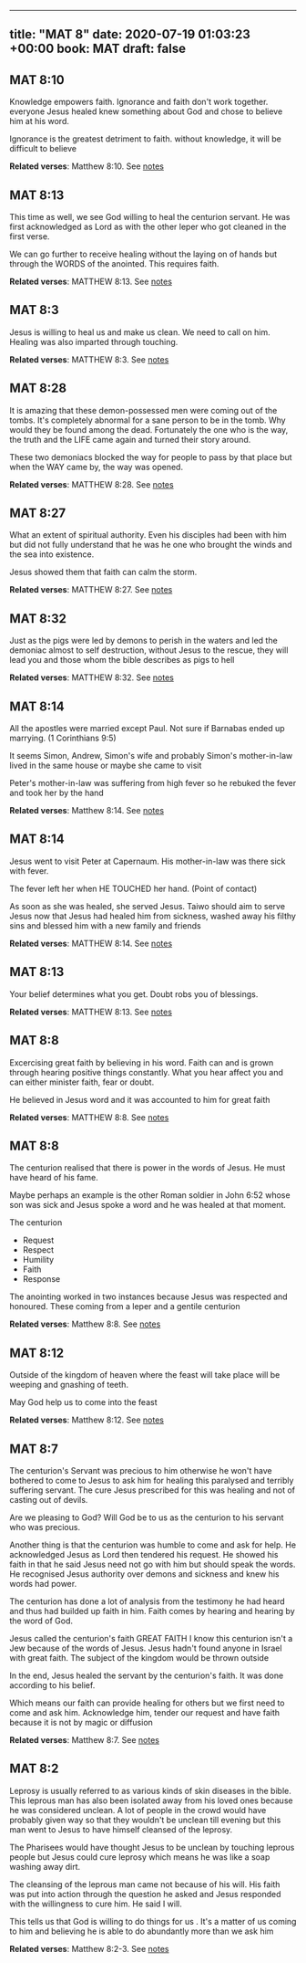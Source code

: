 
---
title: "MAT 8"
date: 2020-07-19 01:03:23 +00:00
book: MAT
draft: false
---

## MAT 8:10

Knowledge empowers faith. Ignorance and faith don't work together. everyone Jesus healed knew something about God and chose to believe him at his word. 

Ignorance is the greatest detriment to faith. without knowledge, it will be difficult to believe

**Related verses**: Matthew 8:10. See [notes](https://my.bible.com/notes/3476781088964862115)


## MAT 8:13

This time as well, we see God willing to heal the centurion servant. He was first acknowledged as Lord as with the other leper who got cleaned in the first verse.

We can go further to receive healing without the laying on of hands but through the WORDS of the anointed. This requires faith.

**Related verses**: MATTHEW 8:13. See [notes](https://my.bible.com/notes/2796598196494393356)


## MAT 8:3

Jesus is willing to heal us and make us clean. We need to call on him. Healing was also imparted through touching.

**Related verses**: MATTHEW 8:3. See [notes](https://my.bible.com/notes/2796595614673789927)


## MAT 8:28

It is amazing that these demon-possessed men were coming out of the tombs. It's completely abnormal for a sane person to be in the tomb. Why would they be found among the dead. Fortunately the one who is the way, the truth and the LIFE came again and turned their story around.

These two demoniacs blocked the way for people to pass by that place but when the WAY came by, the way was opened.

**Related verses**: MATTHEW 8:28. See [notes](https://my.bible.com/notes/2699586058702283247)


## MAT 8:27

What an extent of spiritual authority. Even his disciples had been with him but did not fully understand that he was he one who brought the winds and the sea into existence.

Jesus showed them that faith can calm the storm.

**Related verses**: MATTHEW 8:27. See [notes](https://my.bible.com/notes/2696363559067837278)


## MAT 8:32

Just as the pigs were led by demons to perish in the waters and led the demoniac almost to self destruction, without Jesus to the rescue, they will lead you and those whom the bible describes as pigs to hell

**Related verses**: MATTHEW 8:32. See [notes](https://my.bible.com/notes/2628262823633609273)


## MAT 8:14

All the apostles were married except Paul. Not sure if Barnabas ended up marrying.
(1 Corinthians 9:5)

It seems Simon, Andrew, Simon's wife and probably Simon's mother-in-law lived in the same house or maybe she came to visit

Peter's mother-in-law was suffering from high fever so he rebuked the fever and took her by the hand

**Related verses**: Matthew 8:14. See [notes](https://my.bible.com/notes/2560868637322502537)


## MAT 8:14

Jesus went to visit Peter at Capernaum. His mother-in-law was there sick with fever. 

The fever left her when HE TOUCHED her hand. (Point of contact)

As soon as she was healed, she served Jesus. Taiwo should aim to serve Jesus now that Jesus had healed him from sickness, washed away his filthy sins and blessed him with a new family and friends

**Related verses**: MATTHEW 8:14. See [notes](https://my.bible.com/notes/2560088691595535224)


## MAT 8:13

Your belief determines what you get. Doubt robs you of blessings.

**Related verses**: MATTHEW 8:13. See [notes](https://my.bible.com/notes/2560085274017915756)


## MAT 8:8

Excercising great faith by believing in his word. Faith can and is grown through hearing positive things constantly. What you hear affect you and can either minister faith, fear or doubt.

He believed in Jesus word and it was accounted to him for great faith

**Related verses**: MATTHEW 8:8. See [notes](https://my.bible.com/notes/2560076437491802948)


## MAT 8:8

The centurion realised that there is power in the words of Jesus. He must have heard of his fame. 

Maybe perhaps an example is the other Roman soldier in John 6:52 whose son was sick and Jesus spoke a word and he was healed at that moment.

The centurion 
- Request
- Respect
- Humility
- Faith
- Response

The anointing worked in two instances because Jesus was respected and honoured. These coming from a leper and a gentile centurion

**Related verses**: Matthew 8:8. See [notes](https://my.bible.com/notes/2560074096734626619)


## MAT 8:12

Outside of the kingdom of heaven where the feast will take place will be weeping and gnashing of teeth.

May God help us to come into the feast

**Related verses**: Matthew 8:12. See [notes](https://my.bible.com/notes/2501441786598908759)


## MAT 8:7

The centurion's Servant was precious to him otherwise he won't have bothered to come to Jesus to ask him for healing this paralysed and terribly suffering servant. The cure Jesus prescribed for this was healing and not of casting out of devils.

Are we pleasing to God? Will God be to us as the centurion to his servant who was precious.

Another thing is that the centurion was humble to come and ask for help. He acknowledged Jesus as Lord then tendered his request. He showed his faith in that he said Jesus need not go with him but should speak the words. He recognised Jesus authority over demons and sickness and knew his words had power.

The centurion has done a lot of analysis from the testimony he had heard and thus had builded up faith in him. Faith comes by hearing and hearing by the word of God.

Jesus called the centurion's faith GREAT FAITH
I know this centurion isn't a Jew because of the words of Jesus. Jesus hadn't found anyone in Israel with great faith. The subject of the kingdom would be thrown outside

In the end, Jesus healed the servant by the centurion's faith. It was done according to his belief.

Which means our faith can provide healing for others but we first need to come and ask him. Acknowledge him, tender our request and have faith because it is not by magic or diffusion

**Related verses**: Matthew 8:7. See [notes](https://my.bible.com/notes/2501434591362671436)


## MAT 8:2

Leprosy is usually referred to as various kinds of skin diseases in the bible. This leprous man has also been isolated away from his loved ones because he was considered unclean. A lot of people in the crowd would have probably given way so that they wouldn't be unclean till evening but this man went to Jesus to have himself cleansed of the leprosy. 

The Pharisees would have thought Jesus to be unclean by touching leprous people but Jesus could cure leprosy which means he was like a soap washing away dirt.

The cleansing of the leprous man came not because of his will. His faith was put into action through the question he asked and Jesus responded with the willingness to cure him. He said I will.

This tells us that God is willing to do things for us . It's a matter of us coming to him and believing he is able to do abundantly more than we ask him

**Related verses**: Matthew 8:2-3. See [notes](https://my.bible.com/notes/2501425973116527418)

